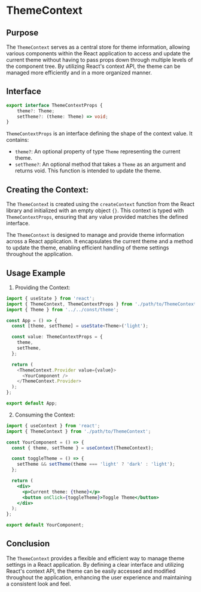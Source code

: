 # ThemeContext 

## Purpose
The `ThemeContext` serves as a central store for theme information, allowing various components within the React application to access and update the current theme without having to pass props down through multiple levels of the component tree. 
By utilizing React's context API, the theme can be managed more efficiently and in a more organized manner.

## Interface
```typescript
export interface ThemeContextProps {
    theme?: Theme;
    setTheme?: (theme: Theme) => void;
}
```
`ThemeContextProps` is an interface defining the shape of the context value. It contains:
- `theme?`: An optional property of type `Theme` representing the current theme.
- `setTheme?`: An optional method that takes a `Theme` as an argument and returns void. This function is intended to update the theme.

## Creating the Context:
The `ThemeContex`t is created using the `createContext` function from the React library and initialized with an empty object `{}`. 
This context is typed with `ThemeContextProps`, ensuring that any value provided matches the defined interface.

The `ThemeContext` is designed to manage and provide theme information across a React application. 
It encapsulates the current theme and a method to update the theme, enabling efficient handling of theme settings throughout the application.

## Usage Example
1. Providing the Context:
```typescript jsx
import { useState } from 'react';
import { ThemeContext, ThemeContextProps } from './path/to/ThemeContext';
import { Theme } from '../../const/theme';

const App = () => {
  const [theme, setTheme] = useState<Theme>('light');

  const value: ThemeContextProps = {
    theme,
    setTheme,
  };

  return (
    <ThemeContext.Provider value={value}>
      <YourComponent />
    </ThemeContext.Provider>
  );
};

export default App;
```
2. Consuming the Context:
```jsx 
import { useContext } from 'react';
import { ThemeContext } from './path/to/ThemeContext';

const YourComponent = () => {
  const { theme, setTheme } = useContext(ThemeContext);

  const toggleTheme = () => {
    setTheme && setTheme(theme === 'light' ? 'dark' : 'light');
  };

  return (
    <div>
      <p>Current theme: {theme}</p>
      <button onClick={toggleTheme}>Toggle Theme</button>
    </div>
  );
};

export default YourComponent;
```

## Conclusion
The `ThemeContext` provides a flexible and efficient way to manage theme settings in a React application. 
By defining a clear interface and utilizing React's context API, the theme can be easily accessed and modified throughout the application, enhancing the user experience and maintaining a consistent look and feel.
